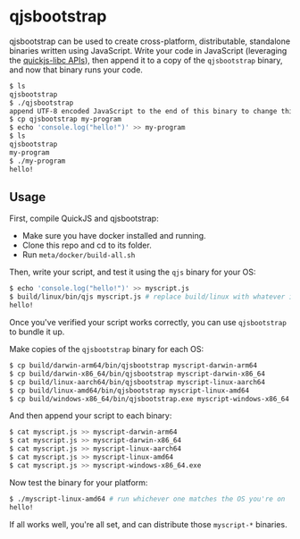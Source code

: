 # qjsbootstrap

qjsbootstrap can be used to create cross-platform, distributable, standalone binaries written using JavaScript. Write your code in JavaScript (leveraging the [quickjs-libc APIs](https://github.com/suchipi/quickjs/blob/main/src/quickjs-libc/quickjs-libc.d.ts)), then append it to a copy of the `qjsbootstrap` binary, and now that binary runs your code.

```sh
$ ls
qjsbootstrap
$ ./qjsbootstrap
append UTF-8 encoded JavaScript to the end of this binary to change this binary into a program that executes that JavaScript code
$ cp qjsbootstrap my-program
$ echo 'console.log("hello!")' >> my-program
$ ls
qjsbootstrap
my-program
$ ./my-program
hello!
```

## Usage

First, compile QuickJS and qjsbootstrap:

- Make sure you have docker installed and running.
- Clone this repo and cd to its folder.
- Run `meta/docker/build-all.sh`

Then, write your script, and test it using the `qjs` binary for your OS:

```sh
$ echo 'console.log("hello!")' >> myscript.js
$ build/linux/bin/qjs myscript.js # replace build/linux with whatever is appropriate for your OS
hello!
```

Once you've verified your script works correctly, you can use `qjsbootstrap` to bundle it up.

Make copies of the `qjsbootstrap` binary for each OS:

```sh
$ cp build/darwin-arm64/bin/qjsbootstrap myscript-darwin-arm64
$ cp build/darwin-x86_64/bin/qjsbootstrap myscript-darwin-x86_64
$ cp build/linux-aarch64/bin/qjsbootstrap myscript-linux-aarch64
$ cp build/linux-amd64/bin/qjsbootstrap myscript-linux-amd64
$ cp build/windows-x86_64/bin/qjsbootstrap.exe myscript-windows-x86_64.exe
```

And then append your script to each binary:

```sh
$ cat myscript.js >> myscript-darwin-arm64
$ cat myscript.js >> myscript-darwin-x86_64
$ cat myscript.js >> myscript-linux-aarch64
$ cat myscript.js >> myscript-linux-amd64
$ cat myscript.js >> myscript-windows-x86_64.exe
```

Now test the binary for your platform:

```sh
$ ./myscript-linux-amd64 # run whichever one matches the OS you're on
hello!
```

If all works well, you're all set, and can distribute those `myscript-*` binaries.

